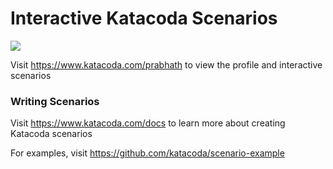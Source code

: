 # Interactive Katacoda Scenarios

[![](http://shields.katacoda.com/katacoda/prabhath/count.svg)](https://www.katacoda.com/prabhath "Get your profile on Katacoda.com")

Visit https://www.katacoda.com/prabhath to view the profile and interactive scenarios

### Writing Scenarios
Visit https://www.katacoda.com/docs to learn more about creating Katacoda scenarios

For examples, visit https://github.com/katacoda/scenario-example
